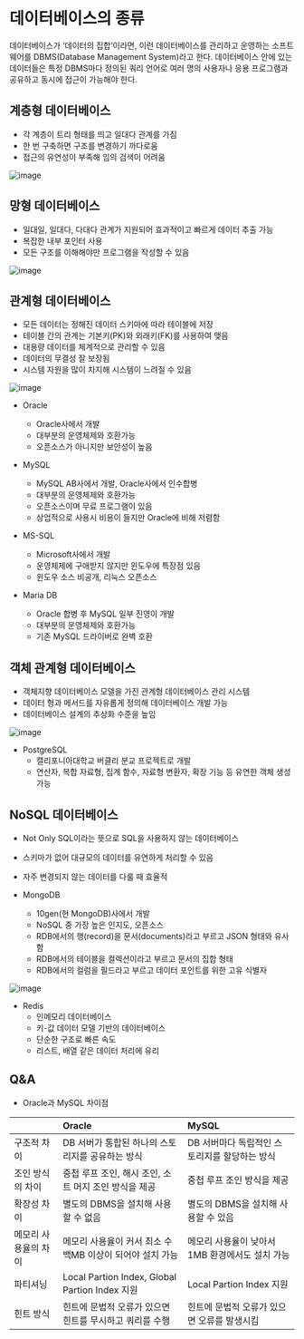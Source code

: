 # 데이터베이스의 종류
데이터베이스가 ‘데이터의 집합’이라면, 이런 데이터베이스를 관리하고 운영하는 소프트웨어를 DBMS(Database Management System)라고 한다. 데이터베이스 안에 있는 데이터들은 특정 DBMS마다 정의된 쿼리 언어로 여러 명의 사용자나 응용 프로그램과 공유하고 동시에 접근이 가능해야 한다.  


## 계층형 데이터베이스
- 각 계층이 트리 형태를 띄고 일대다 관계를 가짐
- 한 번 구축하면 구조를 변경하기 까다로움
- 접근의 유연성이 부족해 임의 검색이 어려움<br>

![image](https://user-images.githubusercontent.com/108858121/208247678-1f97aebc-c44f-4383-8f8c-5dc7d12ba8bc.png)
 

## 망형 데이터베이스
- 일대일, 일대다, 다대다 관계가 지원되어 효과적이고 빠르게 데이터 추출 가능
- 복잡한 내부 포인터 사용
- 모든 구조를 이해해야만 프로그램을 작성할 수 있음<br>

![image](https://user-images.githubusercontent.com/108858121/208247698-9bedad87-6a70-4e74-b1df-4cff60fc58f1.png)


## 관계형 데이터베이스
- 모든 데이터는 정해진 데이터 스키마에 따라 테이블에 저장
- 테이블 간의 관계는 기본키(PK)와 외래키(FK)를 사용하여 맺음
- 대용량 데이터를 체계적으로 관리할 수 있음
- 데이터의 무결성 잘 보장됨
- 시스템 자원을 많이 차지해 시스템이 느려질 수 있음<br>

![image](https://user-images.githubusercontent.com/108858121/208248513-7087bdca-3ccf-4032-a5a1-ec4c508848f8.png)

- Oracle
    - Oracle사에서 개발
    - 대부분의 운영체제와 호환가능
    - 오픈소스가 아니지만 보안성이 높음

- MySQL
    - MySQL AB사에서 개발, Oracle사에서 인수합병
    - 대부분의 운영체제와 호환가능
    - 오픈소스이며 무료 프로그램이 있음
    - 상업적으로 사용시 비용이 들지만 Oracle에 비해 저렴함

- MS-SQL
    - Microsoft사에서 개발
    - 운영체제에 구애받지 않지만 윈도우에 특장점 있음
    - 윈도우 소스 비공개, 리눅스 오픈소스

- Maria DB
    - Oracle 합병 후 MySQL 일부 진영이 개발
    - 대부분의 운영체제와 호환가능
    - 기존 MySQL 드라이버로 완벽 호환

## 객체 관계형 데이터베이스
- 객체지향 데이터베이스 모델을 가진 관계형 데이터베이스 관리 시스템
- 데이터 형과 메서드를 자유롭게 정의해 데이터베이스 개발 가능
- 데이터베이스 설계의 추상화 수준을 높임

![image](https://user-images.githubusercontent.com/108858121/208356792-18bb55a2-60c0-4250-9bad-6d4f5fda6296.png)

- PostgreSQL
    - 캘리포니아대학교 버클리 분교 프로젝트로 개발
    - 연산자, 복합 자료형, 집계 함수, 자료형 변환자, 확장 기능 등 유연한 객체 생성 가능

## NoSQL 데이터베이스
- Not Only SQL이라는 뜻으로 SQL을 사용하지 않는 데이터베이스
- 스키마가 없어 대규모의 데이터를 유연하게 처리할 수 있음
- 자주 변경되지 않는 데이터를 다룰 때 효율적

- MongoDB
    - 10gen(현 MongoDB)사에서 개발
    - NoSQL 중 가장 높은 인지도, 오픈소스
    - RDB에서의 행(record)을 문서(documents)라고 부르고 JSON 형태와 유사함
    - RDB에서의 테이블을 컬렉션이라고 부르고 문서의 집합 형태
    - RDB에서의 컬럼을 필드라고 부르고 데이터 포인트를 위한 고유 식별자

![image](https://user-images.githubusercontent.com/108858121/208336061-a3de2b17-2f10-42f3-a7b2-c85a026deffa.png)

- Redis
    - 인메모리 데이터베이스
    - 키-값 데이터 모델 기반의 데이터베이스
    - 단순한 구조로 빠른 속도
    - 리스트, 배열 같은 데이터 처리에 유리


## Q&A

- Oracle과 MySQL 차이점

| |Oracle|MySQL|
|:---|:---|:---|
|구조적 차이|DB 서버가 통합된 하나의 스토리지를 공유하는 방식|DB 서버마다 독립적인 스토리지를 할당하는 방식|
|조인 방식의 차이|중첩 루프 조인, 해시 조인, 소트 머지 조인 방식을 제공|중첩 루프 조인 방식을 제공|
|확장성 차이|별도의 DBMS을 설치해 사용할 수 없음|별도의 DBMS을 설치해 사용할 수 있음|
|메모리 사용율의 차이|메모리 사용율이 커서 최소 수백MB 이상이 되어야 설치 가능|메모리 사용율이 낮아서 1MB 환경에서도 설치 가능|
|파티셔닝|Local Partion Index, Global Partion Index 지원|Local Partion Index 지원|
|힌트 방식|힌트에 문법적 오류가 있으면 힌트를 무시하고 쿼리를 수행|힌트에 문법적 오류가 있으면 오류를 발생시킴|
